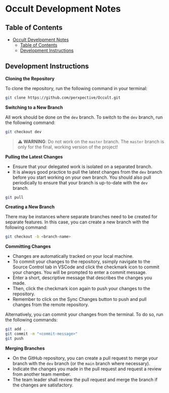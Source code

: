 # Occult Development Notes

## Table of Contents
- [Occult Development Notes](#occult-development-notes)
  - [Table of Contents](#table-of-contents)
  - [Development Instructions](#development-instructions)

## Development Instructions
**Cloning the Repository**

To clone the repository, run the following command in your terminal:
```bash
git clone https://github.com/perxpective/Occult.git
```

**Switching to a New Branch**

All work should be done on the `dev` branch. To switch to the `dev` branch, run the following command:
```bash
git checkout dev
```

> ⚠ **WARNING**: Do not work on the `master` branch. The `master` branch is only for the final, working version of the project!

**Pulling the Latest Changes**

- Ensure that your delegated work is isolated on a separated branch.
- It is always good practice to pull the latest changes from the `dev` branch before you start working on your own branch. You should also pull periodically to ensure that your branch is up-to-date with the `dev` branch.

```bash
git pull
```

**Creating a New Branch**

There may be instances where separate branches need to be created for separate features. In this case, you can create a new branch with the following command:

```bash
git checkout -b <branch-name>
```

**Committing Changes**

- Changes are automatically tracked on your local machine. 
- To commit your changes to the repository, ssimply navigate to the Source Control tab in VSCode and click the checkmark icon to commit your changes. You will be prompted to enter a commit message. 
- Enter a short, descriptive message that describes the changes you made. 
- Then, click the checkmark icon again to push your changes to the repository.
- Remember to click on the Sync Changes button to push and pull changes from the remote repository.

Alternatively, you can commit your changes from the terminal. To do so, run the following commands:

```bash
git add .
git commit -m "<commit-message>"
git push
```

**Merging Branches**

- On the GitHub repository, you can create a pull request to merge your branch with the `dev` branch (or the `main` branch where necessary).
- Indicate the changes you made in the pull request and request a review from another team member.
- The team leader shall review the pull request and merge the branch if the changes are satisfactory.